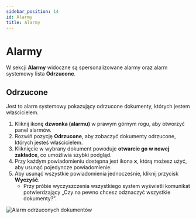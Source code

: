 ```yaml
---
sidebar_position: 14
id: Alarmy
title: Alarmy
---
```


# Alarmy

W sekcji **Alarmy** widoczne są spersonalizowane alarmy oraz alarm systemowy lista **Odrzucone**.


## Odrzucone

Jest to alarm systemowy pokazujący odrzucone dokumenty, których jestem właścicielem.

1. Kliknij ikonę **dzwonka (alarmu)** w prawym górnym rogu, aby otworzyć panel alarmów.  
2. Rozwiń pozycję **Odrzucone**, aby zobaczyć dokumenty odrzucone, których jesteś właścicielem.  
3. Kliknięcie w wybrany dokument powoduje **otwarcie go w nowej zakładce**, co umożliwia szybki podgląd.  
4. Przy każdym powiadomieniu dostępna jest ikona **x**, którą możesz użyć, aby usunąć pojedyncze powiadomienie.  
5. Aby usunąć wszystkie powiadomienia jednocześnie, kliknij przycisk **Wyczyść**.  
   - Przy próbie wyczyszczenia wszystkiego system wyświetli komunikat potwierdzający „Czy na pewno chcesz odznaczyć wszystkie dokumenty?”.

![Alarm odrzuconych dokumentów](./img/alarmy.png)

